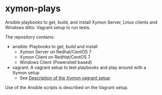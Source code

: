 # xymon-plays
Ansible playbooks to get, build, and install Xymon Server, Linux clients and Windows ditto. Vagrant setup to run tests.

The repository contains:
- ansible:  Playbooks to get, build and install
  - Xymon Server on Redhat/CentOS 7
  - Xymon Client on RedHat/CentOS 7
  - Windows Client (Powershell based)
- vagrant: A vagrant setup to test playbooks and play around with a Xymon setup
  - See [Description of the Xymon vagrant setup](vagrant/README.md)

Use of the Ansible scripts is described on the Vagrant setup.
